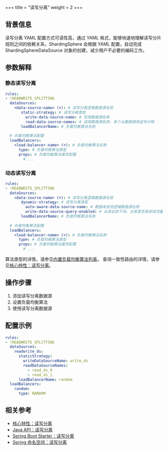 +++
title = "读写分离"
weight = 2
+++

## 背景信息

读写分离 YAML 配置方式可读性高，通过 YAML 格式，能够快速地理解读写分片规则之间的依赖关系，ShardingSphere 会根据 YAML 配置，自动完成 ShardingSphereDataSource 对象的创建，减少用户不必要的编码工作。

## 参数解释

### 静态读写分离

```yaml
rules:
- !READWRITE_SPLITTING
  dataSources:
    <data-source-name> (+): # 读写分离逻辑数据源名称
       static-strategy: # 读写分离类型
         write-data-source-name: # 写库数据源名称
         read-data-source-names: # 读库数据源名称，多个从数据源用逗号分隔
       loadBalancerName: # 负载均衡算法名称
  
  # 负载均衡算法配置
  loadBalancers:
    <load-balancer-name> (+): # 负载均衡算法名称
      type: # 负载均衡算法类型
      props: # 负载均衡算法属性配置
        # ...
```

### 动态读写分离

```yaml
rules:
- !READWRITE_SPLITTING
  dataSources:
    <data-source-name> (+): # 读写分离逻辑数据源名称
       dynamic-strategy: # 读写分离类型
         auto-aware-data-source-name: # 数据库发现逻辑数据源名称
         write-data-source-query-enabled: # 从库全部下线，主库是否承担读流量
       loadBalancerName: # 负载均衡算法名称
  
  # 负载均衡算法配置
  loadBalancers:
    <load-balancer-name> (+): # 负载均衡算法名称
      type: # 负载均衡算法类型
      props: # 负载均衡算法属性配置
        # ...
```
算法类型的详情，请参见[内置负载均衡算法列表](/cn/user-manual/shardingsphere-jdbc/builtin-algorithm/load-balance)。
查询一致性路由的详情，请参见[核心特性：读写分离](/cn/features/readwrite-splitting/)。

## 操作步骤
1. 添加读写分离数据源
2. 设置负载均衡算法
3. 使用读写分离数据源

## 配置示例
```yaml
rules:
- !READWRITE_SPLITTING
  dataSources:
    readwrite_ds:
      staticStrategy:
        writeDataSourceName: write_ds
        readDataSourceNames:
          - read_ds_0
          - read_ds_1
      loadBalancerName: random
  loadBalancers:
    random:
      type: RANDOM
```

## 相关参考

- [核心特性：读写分离](/cn/features/readwrite-splitting/)
- [Java API：读写分离](/cn/user-manual/shardingsphere-jdbc/java-api/rules/readwrite-splitting/)
- [Spring Boot Starter：读写分离](/cn/user-manual/shardingsphere-jdbc/spring-boot-starter/rules/readwrite-splitting/)
- [Spring 命名空间：读写分离](/cn/user-manual/shardingsphere-jdbc/spring-namespace/rules/readwrite-splitting/)
